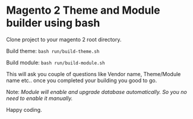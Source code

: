 # Magento 2 Theme and Module builder using bash
Clone project to your magento 2 root directory.

Build theme:
`bash run/build-theme.sh`

Build module:
`bash run/build-module.sh`

This will ask you couple of questions like Vendor name, Theme/Module name etc.. once you completed your building you good to go.

Note: _Module will enable and upgrade database automatically. So you no need to enable it manually._

Happy coding.
